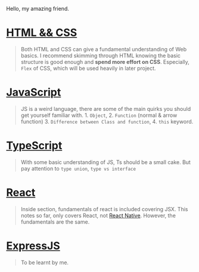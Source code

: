 Hello, my amazing friend.


# [HTML && CSS](./FrontEnd/HTML_CSS/_sidebar.md)
> Both HTML and CSS can give a fundamental understanding of Web basics. I recommend skimming through HTML knowing the basic structure is good enough and **spend more effort on CSS**. Especially, `Flex` of CSS, which will be used heavily in later project.

# [JavaScript](./FrontEnd/Js/jsNotes.md)
> JS is a weird language, there are some of the main quirks you should get yourself familiar with. 1. `Object`, 2. `Function` (normal & arrow function) 3. `Difference between Class and function`, 4. `this` keyword.

# [TypeScript](./BackEnd/TypeScript/tsNotes.md)
> With some basic understanding of JS, Ts should be a small cake. But pay attention to `type union`, `type vs interface`

# [React](./FrontEnd/React/_sidebar.md)
> Inside section, fundamentals of react is included covering JSX. This notes so far, only covers React, not [React Native](https://reactnative.dev/docs/platform-specific-code). However, the fundamentals are the same. 

# [ExpressJS](./BackEnd/Express/expressNotes.md)
> To be learnt by me.